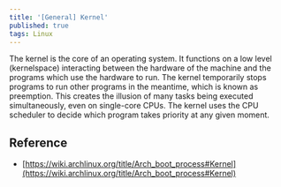 ```yaml
---
title: '[General] Kernel'
published: true
tags: Linux
---
```


The kernel is the core of an operating system. It functions on a low level
(kernelspace) interacting between the hardware of the machine and the programs
which use the hardware to run. The kernel temporarily stops programs to run
other programs in the meantime, which is known as preemption. This creates the
illusion of many tasks being executed simultaneously, even on single-core CPUs.
The kernel uses the CPU scheduler to decide which program takes priority at any
given moment.

## Reference

- [https://wiki.archlinux.org/title/Arch_boot_process#Kernel](https://wiki.archlinux.org/title/Arch_boot_process#Kernel)